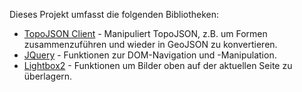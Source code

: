 Dieses Projekt umfasst die folgenden Bibliotheken:
- [TopoJSON Client](https://github.com/topojson/topojson-client) - Manipuliert TopoJSON, z.B. um Formen zusammenzuführen und wieder in GeoJSON zu konvertieren.
- [JQuery](https://jquery.org) - Funktionen zur DOM-Navigation und -Manipulation.
- [Lightbox2](https://github.com/lokesh/lightbox2) - Funktionen um Bilder oben auf der aktuellen Seite zu überlagern.
